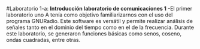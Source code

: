 #Laboratorio 1-a: **Introducción laboratorio de comunicaciones 1**
-El primer laboratorio uno A tenía como objetivo familiarizarnos con el uso del programa GNURadio. Este software es versátil y permite realizar análisis de señales tanto en el dominio del tiempo como en el de la frecuencia. Durante este laboratorio, se generaron funciones básicas como senos, coseno, ondas cuadradas, entre otras.
